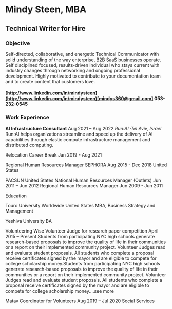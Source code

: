 # Mindy Steen, MBA #
## Technical Writer  for Hire ##
### Objective ###
Self-directed, collaborative, and energetic Technical Communicator with solid understanding of the way enterprise, B2B SaaS businesses operate. Self disciplined focused, results-driven individual who stays current with industry changes through networking and ongoing professional development. Highly motivated to contribute to your documentation team and to create content that customers love. 

#### [http://www.linkedin.com/in/mindysteen](http://www.linkedin.com/in/mindysteen)[mindys360@gmail.com] 053-232-0545 ####

### Work Experience ###
**AI Infrastructure Consultant**  Aug 2021 &ndash; Aug 2022 
*Run:AI ·Tel Aviv, Israel*
Run:AI helps organizations streamline and speed up the delivery of AI capabilities through elastic compute infrastructure management and distributed computing.


Relocation
Career Break
Jan 2019 - Aug 2021

Regional Human Resources Manager
SEPHORA
Aug 2015 - Dec 2018
United States

PACSUN
United States
National Human Resources Manager (Outlets)
Jun 2011 &ndash;  Jun 2012
Regional Human Resources Manager
Jun 2009 - Jun 2011

Education

Touro University Worldwide
United States
MBA, Business Strategy and Management

Yeshiva University
BA

Volunteering
Wise
Volunteer Judge for research paper competition
April 2015 &ndash; Present
Students from participating NYC high schools generate research-based proposals to improve the quality of life in their communities or a report on their implemented community project. Volunteer Judges read and evaluate student proposals. All students who complete a proposal receive certificates signed by the mayor and are eligible to compete for college scholarship money.Students from participating NYC high schools generate research-based proposals to improve the quality of life in their communities or a report on their implemented community project. Volunteer Judges read and evaluate student proposals. All students who complete a proposal receive certificates signed by the mayor and are eligible to compete for college scholarship money.…see more

Matav
Coordinator for Volunteers
Aug 2019 &ndash; Jul 2020
Social Services
